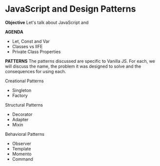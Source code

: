 # JavaScript and Design Patterns

**Objective**
Let's talk about JavaScript and 

**AGENDA**
- Let, Const and Var
- Classes vs IIFE
- Private Class Properties

**PATTERNS**
The patterns discussed are specific to Vanilla JS. For each, 
we will discuss the name, the problem it was designed to solve 
and the consequences for using each.

Creational Patterns
- Singleton
- Factory

Structural Patterns
- Decorator
- Adapter
- Mixin

Behavioral Patterns
- Observer
- Template
- Momento
- Command